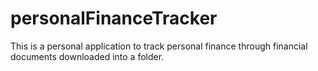 # personalFinanceTracker
This is a personal application to track personal finance through financial documents downloaded into a folder.
